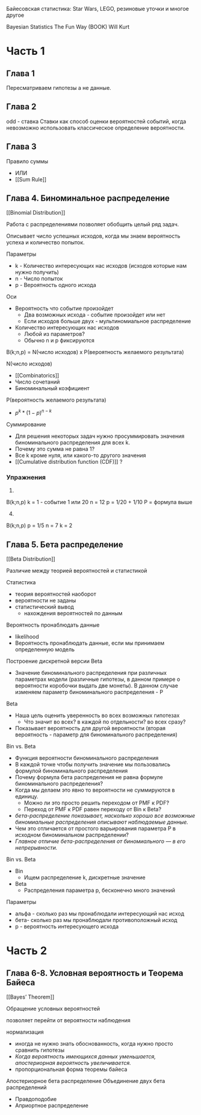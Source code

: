 
Байесовская статистика: Star Wars, LEGO, резиновые уточки и многое другое

Bayesian Statistics The Fun Way (BOOK)
Will Kurt

# Часть 1

## Глава 1

Пересматриваем гипотезы а не данные.

## Глава 2

odd - ставка
Ставки как способ оценки вероятностей событий, когда невозможно использовать классическое определение вероятности.

## Глава 3

Правило суммы
- ИЛИ
- [[Sum Rule]]


## Глава 4. Биноминальное распределение

[[Binomial Distribution]]

Работа с распределениями позволяет обобщить целый ряд задач.

Описывает число успешных исходов, когда мы знаем вероятность успеха и количество попыток.

Параметры
- k - Количество интересующих нас исходов (исходов которые нам нужно получить)
- n - Число попыток 
- p - Вероятность одного исхода

Оси
- Вероятность что событие произойдет
	- Два возможных исхода - событие произойдет или нет
	- Если исходов больше двух - мультиномиальное распределение
- Количество интересующих нас исходов
	- Любой из параметров?
	- Обычно n и p фиксируются

B(k;n,p) = N(число исходов) x P(вероятность желаемого результата)

N(число исходов)
- [[Combinatorics]]
- Число сочетаний
- Биноминальный коэфициент

P(вероятность желаемого результата)
- $p^k * (1-p)^{n-k}$

Суммирование
- Для решения некоторых задач нужно просуммировать значения биноминального распределения для всех k.
- Почему это сумма не равна 1?
- Все k кроме нуля, или какого-то другого значения
- [[Cumulative distribution function (CDF)]] ?

### Упражнения

1.
B(k;n,p)
k = 1 - событие 1 или 20
n = 12
p = 1/20 + 1/10
P = формула выше

4.
B(k;n,p)
p = 1/5
n = 7
k = 2


## Глава 5. Бета распределение

[[Beta Distribution]]

Различие между теорией вероятностей и статистикой

Статистика
- теория вероятностей наоборот
- вероятности не заданы
- статистический вывод
	- нахождения вероятностей по данным

Вероятность пронаблюдать данные
- likelihood
- Вероятность пронаблюдать данные, если мы принимаем определенную модель

Построение дискретной версии Beta
- Значение биноминального распределения при различных параметрах модели (различные гипотезы, в данном примере о вероятности коробочки выдать две монеты). В данном случае изменяем параметр биноминального распределения - P

Beta
- Наша цель оценить уверенность во всех возможных гипотезах
	-  Что значит во всех? в каждой по отдельности? во всех сразу?
- Показывает вероятность для другой вероятности (вторая вероятность - параметр для биноминального распределения)

Bin vs. Beta
- Функция вероятности биноминального распределения
- В каждой точке чтобы получить значение мы пользовались формулой биноминального распределения
- Почему формула бета распределения не равна формуле биноминального распределения?
- Когда мы делаем это явно то вероятности не суммируются в единицу.
	- Можно ли это просто решить переходом от PMF к PDF?
	- Переход от PMF к PDF равен переходу от Bin к Beta?
- *бета-распределение показывает, насколько хорошо все возможные биномиальные распределения описывают наблюдаемые данные.*
- Чем это отличается от простого варьирования параметра P в исходном биноминальном распределении?
- *Главное отличие бета-распределения от биномиального — в его непрерывности.*

Bin vs. Beta
- Bin
	- Ищем распределение k, дискретные значение
- Beta
	- Распределения параметра p, бесконечно много значений



Параметры
- альфа - сколько раз мы пронаблюдали интересующий нас исход
- бета- сколько раз мы пронаблюдали противоположный исход
- p - вероятность интересующего исхода

# Часть 2

## Глава 6-8. Условная вероятность и Теорема Байеса

[[Bayes’ Theorem]]

Обращение условных вероятностей

позволяет перейти от вероятности наблюдения

нормализация
- иногда не нужно знать обоснованность, когда нужно просто сравнить гипотезы
- *Когда вероятность имеющихся данных уменьшается, апостериорная вероятность увеличивается.*
- пропорциональная форма теоремы байеса

Апостериорное бета распределение
Объединение двух бета распределений
- Правдоподобие
- Априортное распределение